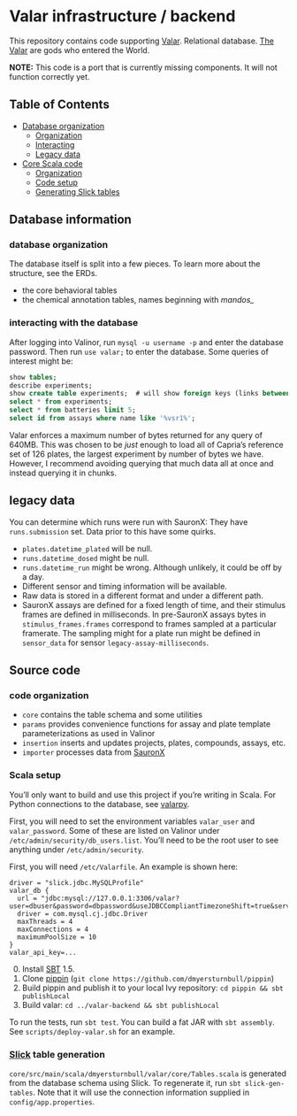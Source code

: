 # Valar infrastructure / backend

This repository contains code supporting [Valar](https://github.com/dmyersturnbull/valar-schema).
Relational database. [The Valar](https://en.wikipedia.org/wiki/Vala_(Middle-earth)) are gods who entered the World.

**NOTE:** This code is a port that is currently missing components. It will not function correctly yet.


## Table of Contents 
* [Database organization](#db_info)
  * [Organization](#db_organization)
  * [Interacting](#interacting)
  * [Legacy data](#legacy_data)
* [Core Scala code](#source_code)
  * [Organization](#code_organization)
  * [Code setup](#code_setup)
  * [Generating Slick tables](#slick)

## Database information

### database organization

The database itself is split into a few pieces. To learn more about the structure, see the ERDs.
- the core behavioral tables
- the chemical annotation tables, names beginning with _mandos\__

### interacting with the database

After logging into Valinor, run `mysql -u username -p` and enter the database password.
Then run `use valar;` to enter the database.
Some queries of interest might be:

```sql
show tables;
describe experiments;
show create table experiments;  # will show foreign keys (links between tables)
select * from experiments;
select * from batteries limit 5;
select id from assays where name like '%vsr1%';
```

Valar enforces a maximum number of bytes returned for any query of 640MB.
This was chosen to be _just_ enough to load all of Capria’s reference set of 126 plates,
the largest experiment by number of bytes we have.
However, I recommend avoiding querying that much data all at once and instead querying it in chunks.

## legacy data

You can determine which runs were run with SauronX: They have `runs.submission` set.
Data prior to this have some quirks.

- `plates.datetime_plated` will be null.
- `runs.datetime_dosed` might be null.
- `runs.datetime_run` might be wrong. Although unlikely, it could be off by a day.
- Different sensor and timing information will be available.
- Raw data is stored in a different format and under a different path.
- SauronX assays are defined for a fixed length of time, and their stimulus frames are defined in milliseconds.
  In pre-SauronX assays bytes in `stimulus_frames.frames` correspond to frames sampled at a particular framerate.
  The sampling might for a plate run might be defined in `sensor_data` for sensor `legacy-assay-milliseconds`.
  
## Source code

### code organization

  - `core` contains the table schema and some utilities
  - `params` provides convenience functions for assay and plate template parameterizations as used in Valinor
  - `insertion` inserts and updates projects, plates, compounds, assays, etc.
  - `importer` processes data from [SauronX](https://github.com/dmyersturnbull/sauronx)

### Scala setup

You’ll only want to build and use this project if you’re writing in Scala.
For Python connections to the database, see [valarpy](https://github.com/dmyersturnbull/valarpy).

First, you will need to set the environment variables `valar_user` and `valar_password`.
Some of these are listed on Valinor under `/etc/admin/security/db_users.list`.
You’ll need to be the root user to see anything under `/etc/admin/security`.

First, you will need `/etc/Valarfile`. An example is shown here:

```
driver = "slick.jdbc.MySQLProfile"
valar_db {
  url = "jdbc:mysql://127.0.0.1:3306/valar?user=dbuser&password=dbpassword&useJDBCCompliantTimezoneShift=true&serverTimezone=America/Los_Angeles&nullNamePatternMatchesAll=true"
  driver = com.mysql.cj.jdbc.Driver
  maxThreads = 4
  maxConnections = 4
  maximumPoolSize = 10
}
valar_api_key=...
```

0. Install [SBT](https://www.scala-sbt.org/) 1.5. 
1. Clone [pippin](https://github.com/dmyersturnbull/pippin) (`git clone https://github.com/dmyersturnbull/pippin`)
2. Build pippin and publish it to your local Ivy repository: `cd pippin && sbt publishLocal`
3. Build valar: `cd ../valar-backend && sbt publishLocal`

To run the tests, run `sbt test`.
You can build a fat JAR with `sbt assembly`. See `scripts/deploy-valar.sh` for an example.

### [Slick](https://github.com/slick/slick) table generation

`core/src/main/scala/dmyersturnbull/valar/core/Tables.scala` is generated from the database schema using Slick.
To regenerate it, run `sbt slick-gen-tables`.
Note that it will use the connection information supplied in `config/app.properties`.


